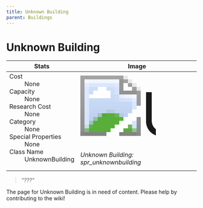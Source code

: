 ```yaml
---
title: Unknown Building
parent: Buildings
---
```

# Unknown Building

[//]: # (Pre-generated content)
<table><thead><tr><th>Stats</th><th>Image</th></tr></thead><tbody><tr><td><dl><dt>Cost</dt><dd>None</dd><dt>Capacity</dt><dd>None</dd><dt>Research Cost</dt><dd>None</dd><dt>Category</dt><dd>None</dd><dt>Special Properties</dt><dd>None</dd><dt>Class Name</dt><dd>UnknownBuilding</dd></dl></td><td><style>.building-image {width: 200px;height: 200px;overflow: hidden;position: relative;}.building-image img {image-rendering: pixelated;object-fit: none;transform: scale(10);transform-origin: left top;position: absolute;left: 0;top: 0;}</style><div class="building-image"><img style="object-position: -680px -955px;" src="https://tfe2-wiki.github.io/assets/sprites.png" alt="Unknown Building Back"><img style="object-position: -658px -955px;" src="https://tfe2-wiki.github.io/assets/sprites.png" alt="Unknown Building"></div><i>Unknown Building: spr_unknownbuilding</i></td></tr></tbody></table><blockquote><i>"???"</i></blockquote>

The page for Unknown Building is in need of content. Please help by contributing to the wiki!
